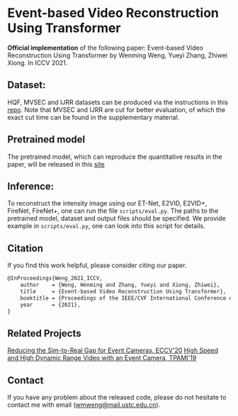 # Event-based Video Reconstruction Using Transformer

**Official implementation** of the following paper:
Event-based Video Reconstruction Using Transformer by Wenming Weng, Yueyi Zhang, Zhiwei Xiong. In ICCV 2021.

## Dataset: 
HQF, MVSEC and IJRR datasets can be produced via the instructions in this [repo](https://github.com/TimoStoff/events_contrast_maximization). Note that MVSEC and IJRR are cut for better evaluation, of which the exact cut time can be found in the supplementary material.

## Pretrained model
The pretrained model, which can reproduce the quantitative results in the paper, will be released in this [site](https://drive.google.com/file/d/1V7vj3YkbhAmgzyf6rqrkeF0HSSNwyGkO/view?usp=sharing)

## Inference:
To reconstruct the intensity image using our ET-Net, E2VID, E2VID+, FireNet, FireNet+, one can run the file `scripts/eval.py`. The paths to the pretrained model, dataset and output files should be specified. We provide example in `scripts/eval.py`, one can look into this script for details. 

## Citation

If you find this work helpful, please consider citing our paper.

```latex
@InProceedings{Weng_2021_ICCV,
    author    = {Weng, Wenming and Zhang, Yueyi and Xiong, Zhiwei},
    title     = {Event-based Video Reconstruction Using Transformer},
    booktitle = {Proceedings of the IEEE/CVF International Conference on Computer Vision (ICCV)},
    year      = {2021},
}
```

## Related Projects

[Reducing the Sim-to-Real Gap for Event Cameras, ECCV'20](https://github.com/TimoStoff/event_cnn_minimal)
[High Speed and High Dynamic Range Video with an Event Camera, TPAMI'19](https://github.com/uzh-rpg/rpg_e2vid)

## Contact

If you have any problem about the released code, please do not hesitate to contact me with email (wmweng@mail.ustc.edu.cn).
